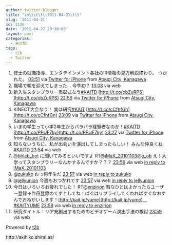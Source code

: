 ```yaml
---
author: twitter-blogger
title: "\n\t\t\t\t2011-04-21\t\t"
slug: '2011-04-21'
id: 1126
date: '2011-04-22 20:30:00'
layout: post
categories:
  - 未分類
tags:
  - t2b
  - Twitter
---
```


<div xmlns:georss="http://www.georss.org/georss">

1.  <span><span>修士の就職指導、エンタテインメント各社のIR情報の見方解説終わり。 つかれた。</span> <span>[<span>03:51</span>](http://twitter.com/o_ob/status/61079644140601344) <span>via [Twitter for iPhone](http://twitter.com/)</span> from [Atsugi City, Kanagawa<span></span>](http://maps.google.com/maps?q=35.48328918,139.34155881)</span></span>
2.  <span><span>職場で朝を迎えてしまった… 今季初？</span> <span>[<span>13:08</span>](http://twitter.com/o_ob/status/61219776504135681) <span>via web</span></span></span>
3.  <span><span>新入生スタンプラリー表彰式なう[#KAITD](http://twitter.com/search?q=%23KAITD "#KAITD") [http://t.co/obZuRPS](http://t.co/obZuRPS)</span> <span>[<span>22:56</span>](http://twitter.com/o_ob/status/61367686457860096) <span>via [Twitter for iPhone](http://twitter.com/)</span> from [Atsugi City, Kanagawa<span></span>](http://maps.google.com/maps?q=35.48348146,139.34131908)</span></span>
4.  <span><span>KINECT大会なう！ 実は研究[#KAIT](http://twitter.com/search?q=%23KAIT "#KAIT") [http://t.co/cCfhfGn](http://t.co/cCfhfGn)</span> <span>[<span>23:09</span>](http://twitter.com/o_ob/status/61371130837073920) <span>via [Twitter for iPhone](http://twitter.com/)</span> from [Atsugi City, Kanagawa<span></span>](http://maps.google.com/maps?q=35.48793637,139.34719562)</span></span>
5.  <span><span>いまの学生って小学2年生からパラパラ経験者なのか！[#KAITD](http://twitter.com/search?q=%23KAITD "#KAITD") [http://t.co/PPUF7ky](http://t.co/PPUF7ky)</span> <span>[<span>23:27</span>](http://twitter.com/o_ob/status/61375497136910336) <span>via [Twitter for iPhone](http://twitter.com/)</span> from [Atsugi City, Kanagawa<span></span>](http://maps.google.com/maps?q=35.48839324,139.34615451)</span></span>
6.  <span><span>知らないうちに、私が出会いを演出してしまったらしい！ みんな仲良くね[#KAITD](http://twitter.com/search?q=%23KAITD "#KAITD")</span> <span>[<span>23:54</span>](http://twitter.com/o_ob/status/61382336108969984) <span>via web</span></span></span>
7.  <span><span>@[hhlab_bot](http://twitter.com/hhlab_bot "hhlab_bot") に聞いてみるといいですよ RT@[iMaX_20101103](http://twitter.com/iMaX_20101103 "iMaX_20101103")@[o_ob](http://twitter.com/o_ob "o_ob") え！大学ってスタンプラリーなんかするんですか？？？</span> <span>[<span>23:56</span>](http://twitter.com/o_ob/status/61382864670949376) <span>via web</span> [in reply to iMaX_20101103](http://twitter.com/iMaX_20101103/status/61368807410769920)</span></span>
8.  <span><span>@[zukuko](http://twitter.com/zukuko "zukuko") おっ何年生だ</span> <span>[<span>23:57</span>](http://twitter.com/o_ob/status/61383053913759746) <span>via web</span> [in reply to zukuko](http://twitter.com/zukuko/status/61382814096031744)</span></span>
9.  <span><span>@[jellyunion](http://twitter.com/jellyunion "jellyunion") 今週もおつかれです</span> <span>[<span>23:57</span>](http://twitter.com/o_ob/status/61383178954342400) <span>via web</span> [in reply to jellyunion](http://twitter.com/jellyunion/status/61375417680019456)</span></span>
10.  <span><span>今日はいろいろお疲れでした！ RT@[enzirion](http://twitter.com/enzirion "enzirion") 暇なひとはよかったらユーザー登録→作品登録のてすとしてね！ばぐはリプライしてくれればすぐなおすんでおねがいします！[http://kait.jp/yume](http://kait.jp/yume)　#KAITYUME</span> <span>[<span>23:58</span>](http://twitter.com/o_ob/status/61383355555512320) <span>via web</span> [in reply to enzirion](http://twitter.com/enzirion/status/61348900816166912)</span></span>
11.  <span><span>研究タイトル：リア充創出するためのビデオゲーム演出手法の検討</span> <span>[<span>23:59</span>](http://twitter.com/o_ob/status/61383608371380224) <span>via web</span></span></span>

</div>

Powered by [t2b](http://t2b.utilz.jp/)

<div>http://akihiko.shirai.as/</div>
